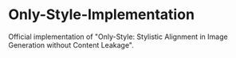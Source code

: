 # Only-Style-Implementation
Official implementation of "Only-Style: Stylistic Alignment in Image Generation without Content Leakage".
